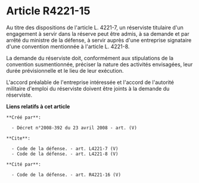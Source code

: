 # Article R4221-15

Au titre des dispositions de l'article L. 4221-7, un réserviste titulaire d'un engagement à servir dans la réserve peut être
admis, à sa demande et par arrêté du ministre de la défense, à servir auprès d'une entreprise signataire d'une convention
mentionnée à l'article L. 4221-8. 

La demande du réserviste doit, conformément aux stipulations de la convention susmentionnée, préciser la nature des activités
envisagées, leur durée prévisionnelle et le lieu de leur exécution.

L'accord préalable de l'entreprise intéressée et l'accord de l'autorité militaire d'emploi du réserviste doivent être joints
à la demande du réserviste.

**Liens relatifs à cet article**

	**Créé par**:

	  - Décret n°2008-392 du 23 avril 2008 - art. (V)

	**Cite**:

	  - Code de la défense. - art. L4221-7 (V)
	  - Code de la défense. - art. L4221-8 (V)

	**Cité par**:

	  - Code de la défense. - art. R4221-16 (V)
